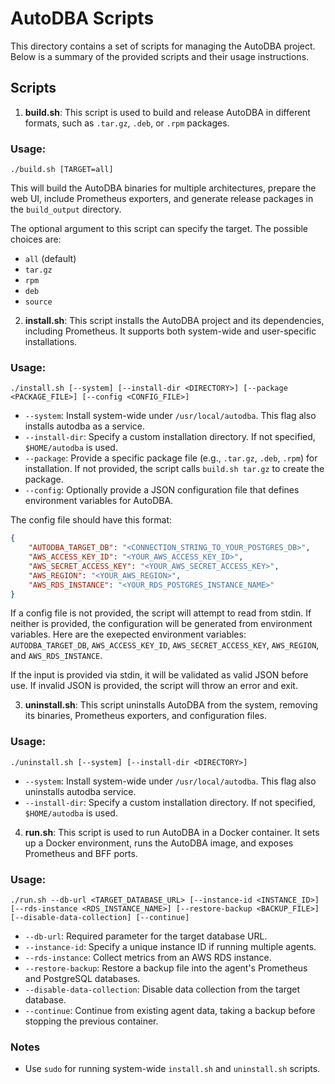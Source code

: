 
# AutoDBA Scripts

This directory contains a set of scripts for managing the AutoDBA project. Below is a summary of the provided scripts and their usage instructions.

## Scripts

1. **build.sh**: This script is used to build and release AutoDBA in different formats, such as `.tar.gz`, `.deb`, or `.rpm` packages.

### Usage:
```
./build.sh [TARGET=all]
```
This will build the AutoDBA binaries for multiple architectures, prepare the web UI, include Prometheus exporters, and generate release packages in the `build_output` directory.

The optional argument to this script can specify the target. The possible choices are:
 - `all` (default)
 - `tar.gz`
 - `rpm`
 - `deb`
 - `source`

2. **install.sh**: This script installs the AutoDBA project and its dependencies, including Prometheus. It supports both system-wide and user-specific installations.

### Usage:
```
./install.sh [--system] [--install-dir <DIRECTORY>] [--package <PACKAGE_FILE>] [--config <CONFIG_FILE>]
```
- `--system`: Install system-wide under `/usr/local/autodba`. This flag also installs autodba as a service.
- `--install-dir`: Specify a custom installation directory. If not specified, `$HOME/autodba` is used.
- `--package`: Provide a specific package file (e.g., `.tar.gz`, `.deb`, `.rpm`) for installation. If not provided, the script calls `build.sh tar.gz` to create the package.
- `--config`: Optionally provide a JSON configuration file that defines environment variables for AutoDBA.

The config file should have this format:
```json
{
    "AUTODBA_TARGET_DB": "<CONNECTION_STRING_TO_YOUR_POSTGRES_DB>",
    "AWS_ACCESS_KEY_ID": "<YOUR_AWS_ACCESS_KEY_ID>",
    "AWS_SECRET_ACCESS_KEY": "<YOUR_AWS_SECRET_ACCESS_KEY>",
    "AWS_REGION": "<YOUR_AWS_REGION>",
    "AWS_RDS_INSTANCE": "<YOUR_RDS_POSTGRES_INSTANCE_NAME>"
}
```

If a config file is not provided, the script will attempt to read from stdin. If neither is provided, the configuration will be generated from environment variables. Here are the exepected environment variables: `AUTODBA_TARGET_DB`, `AWS_ACCESS_KEY_ID`, `AWS_SECRET_ACCESS_KEY`, `AWS_REGION`, and `AWS_RDS_INSTANCE`.

If the input is provided via stdin, it will be validated as valid JSON before use. If invalid JSON is provided, the script will throw an error and exit.

3. **uninstall.sh**: This script uninstalls AutoDBA from the system, removing its binaries, Prometheus exporters, and configuration files.

### Usage:
```
./uninstall.sh [--system] [--install-dir <DIRECTORY>]
```
- `--system`: Install system-wide under `/usr/local/autodba`. This flag also uninstalls autodba service.
- `--install-dir`: Specify a custom installation directory. If not specified, `$HOME/autodba` is used.

4. **run.sh**: This script is used to run AutoDBA in a Docker container. It sets up a Docker environment, runs the AutoDBA image, and exposes Prometheus and BFF ports.

### Usage:
```
./run.sh --db-url <TARGET_DATABASE_URL> [--instance-id <INSTANCE_ID>] [--rds-instance <RDS_INSTANCE_NAME>] [--restore-backup <BACKUP_FILE>] [--disable-data-collection] [--continue]
```
- `--db-url`: Required parameter for the target database URL.
- `--instance-id`: Specify a unique instance ID if running multiple agents.
- `--rds-instance`: Collect metrics from an AWS RDS instance.
- `--restore-backup`: Restore a backup file into the agent's Prometheus and PostgreSQL databases.
- `--disable-data-collection`: Disable data collection from the target database.
- `--continue`: Continue from existing agent data, taking a backup before stopping the previous container.

### Notes
- Use `sudo` for running system-wide `install.sh` and `uninstall.sh` scripts.
